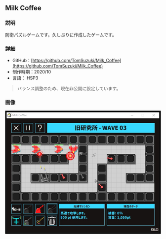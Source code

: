 ## Milk Coffee
### 説明
防衛パズルゲームです。久しぶりに作成したゲームです。

### 詳細
- GitHub：[https://github.com/TomSuzuki/Milk_Coffee](https://github.com/TomSuzuki/Milk_Coffee)
- 制作時期：2020/10
- 言語： HSP3

> バランス調整のため、現在非公開に設定しています。

### 画像
![ゲーム画面](./img/2020-10_Milk%20Coffee/01.jpg)
